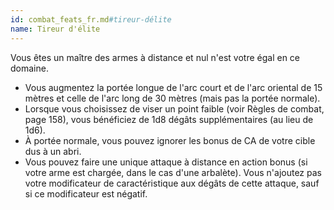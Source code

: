 ```yaml
---
id: combat_feats_fr.md#tireur-délite
name: Tireur d'élite
---
```


Vous êtes un maître des armes à distance et nul n'est votre égal en ce domaine.

* Vous augmentez la portée longue de l'arc court et de l'arc oriental de 15 mètres et celle de l'arc long de 30 mètres (mais pas la portée normale).
* Lorsque vous choisissez de viser un point faible (voir Règles de combat, page 158), vous bénéficiez de 1d8 dégâts supplémentaires (au lieu de 1d6).
* À portée normale, vous pouvez ignorer les bonus de CA de votre cible dus à un abri.
* Vous pouvez faire une unique attaque à distance en action bonus (si votre arme est chargée, dans le cas d'une arbalète). Vous n'ajoutez pas votre modificateur de caractéristique aux dégâts de cette attaque, sauf si ce modificateur est négatif.

